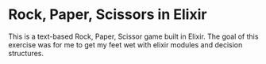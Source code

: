 # Rock, Paper, Scissors in Elixir

This is a text-based Rock, Paper, Scissor game built in Elixir. The goal of this exercise was for me to get my feet wet with elixir modules and decision structures.
